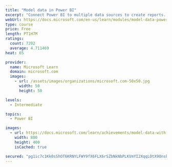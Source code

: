```yaml
---
title: "Model data in Power BI"
excerpt: "Connect Power BI to multiple data sources to create reports. Define the relationship between your data sources."
webUrl: https://docs.microsoft.com/en-us/learn/modules/model-data-power-bi/
type: course
price: Free
length: PT1H7M
ratings:
  count: 7202
  average: 4.711469
heat: 65

provider:
  name: Microsoft Learn
  domain: microsoft.com
  images:
    - url: /assets/images/organizations/microsoft.com-50x50.jpg
      width: 50
      height: 50

levels:
  - Intermediate

topics:
  - Power BI

images:
  - url: https://docs.microsoft.com/learn/achievements/model-data-with-power-bi-desktop-social.png
    width: 800
    height: 400
    isCached: true

secured: "pg1ic7c1Kk0sShOT6KRNYLFWY9fX6FLX6rSZbNkNbPLKVmYI2XqqLOtX9OnskYNr+SOzyuk9pdb+V1xDq0BksjLCaulitCeGxvqevGyZPZ9rzZCw58SwaBTDepc7aUa1nXCU4Y7ZGCBVsmK3tqIyoes1Q4l7XVBze9IieHMb64pwqoN7yxKCLqbFrBlP84bbuM3tYVp+cf9apiV6hVFQfWcSEjXbeMyjZAcWLsFPdmoCGeGBRwgMDC1u92iB7sKYzMKewaccgSuk6pkQqkedgNHtcrbAZUQySvl6YRJYz8+x2o+nRvRrModChyK56BZq4tzHxQV8GaRdRQpAlKKaPJJdEvh1GT8DEjSWG9ibj/pYcKQufTkvVGZdNd2ChrHja/ZMpNCGpuySMkDvU3DHSdUJ0Q6R1WgKyoaeDrl5TKM=;CFSzFEkQnsclnqu0ZaNJ7Q=="
---
```


